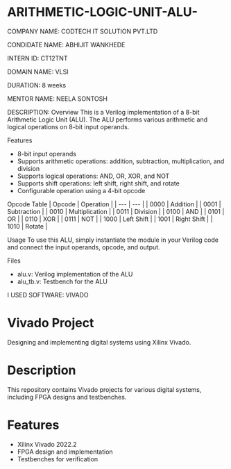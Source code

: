 # ARITHMETIC-LOGIC-UNIT-ALU-

COMPANY NAME: CODTECH IT SOLUTION PVT.LTD

CONDIDATE NAME: ABHIJIT WANKHEDE

INTERN ID: CT12TNT

DOMAIN NAME: VLSI

DURATION:  8 weeks

MENTOR NAME: NEELA SONTOSH


DESCRIPTION:
Overview
This is a Verilog implementation of a 8-bit Arithmetic Logic Unit (ALU). The ALU performs various arithmetic and logical operations on 8-bit input operands.

Features
- 8-bit input operands
- Supports arithmetic operations: addition, subtraction, multiplication, and division
- Supports logical operations: AND, OR, XOR, and NOT
- Supports shift operations: left shift, right shift, and rotate
- Configurable operation using a 4-bit opcode

Opcode Table
| Opcode | Operation |
| --- | --- |
| 0000 | Addition |
| 0001 | Subtraction |
| 0010 | Multiplication |
| 0011 | Division |
| 0100 | AND |
| 0101 | OR |
| 0110 | XOR |
| 0111 | NOT |
| 1000 | Left Shift |
| 1001 | Right Shift |
| 1010 | Rotate |

Usage
To use this ALU, simply instantiate the module in your Verilog code and connect the input operands, opcode, and output.

Files
- alu.v: Verilog implementation of the ALU
- alu_tb.v: Testbench for the ALU


I USED SOFTWARE: VIVADO
# Vivado Project
Designing and implementing digital systems using Xilinx Vivado.

# Description
This repository contains Vivado projects for various digital systems, including FPGA designs and testbenches.

# Features
- Xilinx Vivado 2022.2
- FPGA design and implementation
- Testbenches for verification
